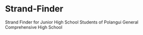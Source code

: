 # Strand-Finder
Strand Finder for Junior High School Students of Polangui General Comprehensive High School
